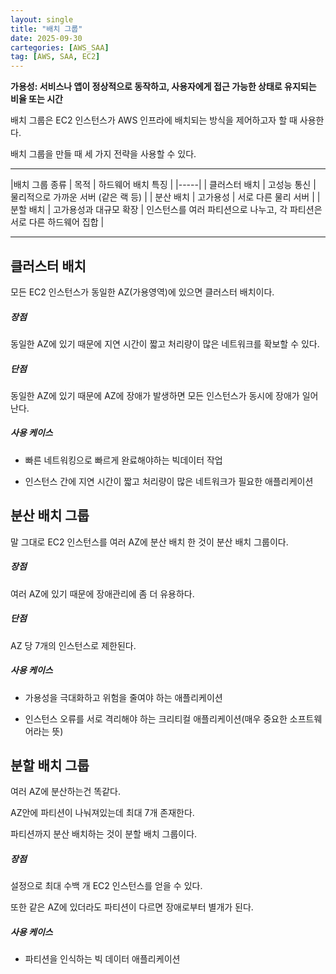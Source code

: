 ```yaml
---
layout: single
title: "배치 그룹"
date: 2025-09-30
cartegories: [AWS_SAA]
tag: [AWS, SAA, EC2]
---
```

**가용성: 서비스나 앱이 정상적으로 동작하고, 사용자에게 접근 가능한 상태로 유지되는 비율 또는 시간**

배치 그룹은 EC2 인스턴스가 AWS 인프라에 배치되는 방식을 제어하고자 할 때 사용한다.

배치 그룹을 만들 때 세 가지 전략을 사용할 수 있다.

- - -

|배치 그룹 종류	 | 목적 |	하드웨어 배치 특징 |
|-----|
| 클러스터 배치 |	고성능 통신 |	물리적으로 가까운 서버 (같은 랙 등) |
| 분산 배치 |	고가용성 |	서로 다른 물리 서버 |
| 분할 배치 |	고가용성과 대규모 확장 | 인스턴스를 여러 파티션으로 나누고, 각 파티션은 서로 다른 하드웨어 집합 |

- - -

## 클러스터 배치

모든 EC2 인스턴스가 동일한 AZ(가용영역)에 있으면 클러스터 배치이다.

##### 장점

동일한 AZ에 있기 때문에 지연 시간이 짧고 처리량이 많은 네트워크를 확보할 수 있다.

##### 단점 

동일한 AZ에 있기 때문에 AZ에 장애가 발생하면 모든 인스턴스가 동시에 장애가 일어난다.

##### 사용 케이스 

* 빠른 네트워킹으로 빠르게 완료해야하는 빅데이터 작업

* 인스턴스 간에 지연 시간이 짧고 처리량이 많은 네트워크가 필요한 애플리케이션


## 분산 배치 그룹

말 그대로 EC2 인스턴스를 여러 AZ에 분산 배치 한 것이 분산 배치 그룹이다.

##### 장점

여러 AZ에 있기 때문에 장애관리에 좀 더 유용하다.

##### 단점

AZ 당 7개의 인스턴스로 제한된다.

##### 사용 케이스

* 가용성을 극대화하고 위험을 줄여야 하는 애플리케이션

* 인스턴스 오류를 서로 격리해야 하는 크리티컬 애플리케이션(매우 중요한 소프트웨어라는 뜻)


## 분할 배치 그룹

여러 AZ에 분산하는건 똑같다.

AZ안에 파티션이 나눠져있는데 최대 7개 존재한다.

파티션까지 분산 배치하는 것이 분할 배치 그룹이다.

##### 장점

설정으로 최대 수백 개 EC2 인스턴스를 얻을 수 있다.

또한 같은 AZ에 있더라도 파티션이 다르면 장애로부터 별개가 된다.

##### 사용 케이스

* 파티션을 인식하는 빅 데이터 애플리케이션

